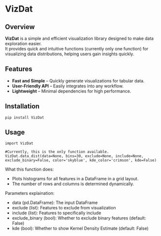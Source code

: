 # VizDat

## Overview
**VizDat** is a simple and efficient visualization library designed to make data exploration easier.  
It provides quick and intuitive functions (currently only one function) for visualizing data distributions, helping users gain insights quickly.

## Features
- **Fast and Simple** – Quickly generate visualizations for tabular data.
- **User-Friendly API** – Easily integrates into any workflow.
- **Lightweight** – Minimal dependencies for high performance.

## Installation
```
pip install VizDat
```

## Usage
```
import VizDat

#Currently, this is the only function available.
VizDat.data_dist(data=None, bins=30, exclude=None, include=None, exclude_binary=False, color='skyblue', kde_color='crimson', kde=False)
```

What this function does:
- Plots histograms for all features in a DataFrame in a grid layout.
- The number of rows and columns is determined dynamically.

Parameters explaination:
- data (pd.DataFrame): The input DataFrame
- exclude (list): Features to exclude from visualization
- include (list): Features to specifically include
- exclude_binary (bool): Whether to exclude binary features (default: False)
- kde (bool): Whether to show Kernel Density Estimate (default: False)
